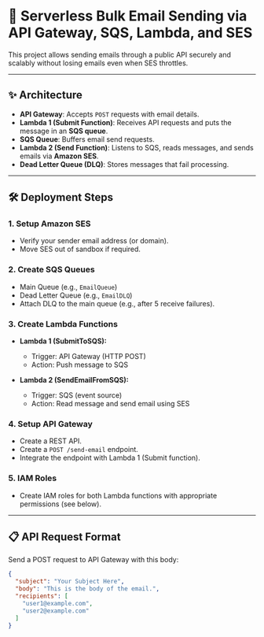 # 🚀 Serverless Bulk Email Sending via API Gateway, SQS, Lambda, and SES

This project allows sending emails through a public API securely and scalably without losing emails even when SES throttles.

---

## ✨ Architecture

- **API Gateway**: Accepts `POST` requests with email details.
- **Lambda 1 (Submit Function)**: Receives API requests and puts the message in an **SQS queue**.
- **SQS Queue**: Buffers email send requests.
- **Lambda 2 (Send Function)**: Listens to SQS, reads messages, and sends emails via **Amazon SES**.
- **Dead Letter Queue (DLQ)**: Stores messages that fail processing.

---

## 🛠 Deployment Steps

### 1. Setup Amazon SES
- Verify your sender email address (or domain).
- Move SES out of sandbox if required.

### 2. Create SQS Queues
- Main Queue (e.g., `EmailQueue`)
- Dead Letter Queue (e.g., `EmailDLQ`)
- Attach DLQ to the main queue (e.g., after 5 receive failures).

### 3. Create Lambda Functions

- **Lambda 1 (SubmitToSQS):**
  - Trigger: API Gateway (HTTP POST)
  - Action: Push message to SQS

- **Lambda 2 (SendEmailFromSQS):**
  - Trigger: SQS (event source)
  - Action: Read message and send email using SES

### 4. Setup API Gateway
- Create a REST API.
- Create a `POST /send-email` endpoint.
- Integrate the endpoint with Lambda 1 (Submit function).

### 5. IAM Roles
- Create IAM roles for both Lambda functions with appropriate permissions (see below).

---

## 📋 API Request Format

Send a POST request to API Gateway with this body:

```json
{
  "subject": "Your Subject Here",
  "body": "This is the body of the email.",
  "recipients": [
    "user1@example.com",
    "user2@example.com"
  ]
}
